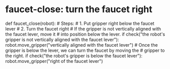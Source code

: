 # faucet-close: turn the faucet right
def faucet_close(robot):
    # Steps:
    #  1. Put gripper right below the faucet lever
    #  2. Turn the faucet right
    # If the gripper is not vertically aligned with the faucet lever, move it
    # into position below the lever.
    if check("the robot's gripper is not vertically aligned with the faucet lever"):
        robot.move_gripper("vertically aligned with the faucet lever")
    # Once the gripper is below the lever, we can turn the faucet by moving the
    # gripper to the right.
    if check("the robot's gripper is below the faucet lever"):
        robot.move_gripper("right of the faucet lever")